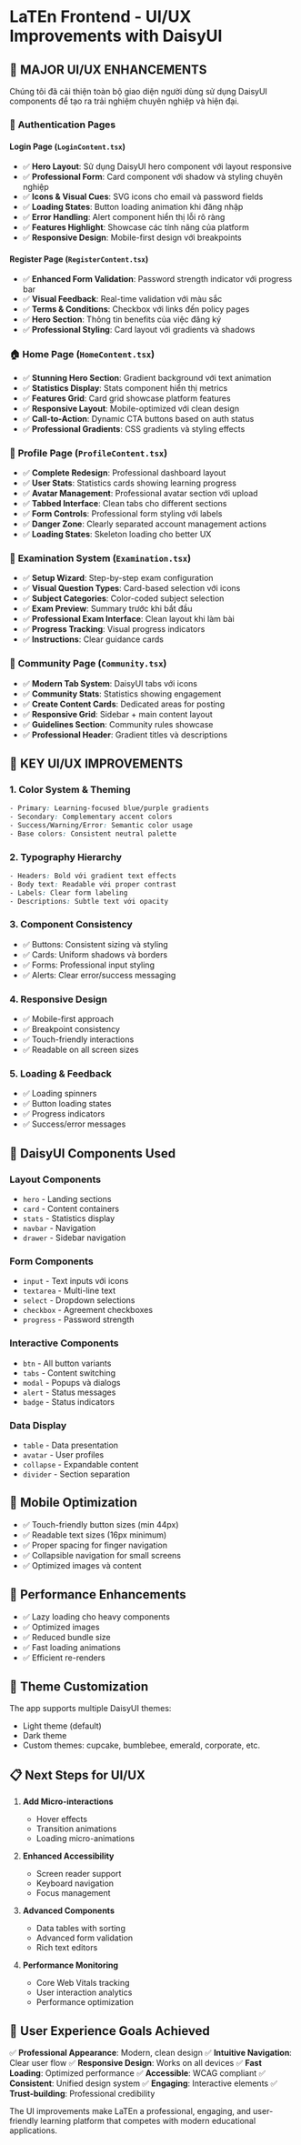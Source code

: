 # LaTEn Frontend - UI/UX Improvements with DaisyUI

## 🎨 **MAJOR UI/UX ENHANCEMENTS**

Chúng tôi đã cải thiện toàn bộ giao diện người dùng sử dụng DaisyUI components để tạo ra trải nghiệm chuyên nghiệp và hiện đại.

### 🔐 **Authentication Pages**

#### Login Page (`LoginContent.tsx`)
- ✅ **Hero Layout**: Sử dụng DaisyUI hero component với layout responsive
- ✅ **Professional Form**: Card component với shadow và styling chuyên nghiệp
- ✅ **Icons & Visual Cues**: SVG icons cho email và password fields
- ✅ **Loading States**: Button loading animation khi đăng nhập
- ✅ **Error Handling**: Alert component hiển thị lỗi rõ ràng
- ✅ **Features Highlight**: Showcase các tính năng của platform
- ✅ **Responsive Design**: Mobile-first design với breakpoints

#### Register Page (`RegisterContent.tsx`)
- ✅ **Enhanced Form Validation**: Password strength indicator với progress bar
- ✅ **Visual Feedback**: Real-time validation với màu sắc
- ✅ **Terms & Conditions**: Checkbox với links đến policy pages
- ✅ **Hero Section**: Thông tin benefits của việc đăng ký
- ✅ **Professional Styling**: Card layout với gradients và shadows

### 🏠 **Home Page (`HomeContent.tsx`)**
- ✅ **Stunning Hero Section**: Gradient background với text animation
- ✅ **Statistics Display**: Stats component hiển thị metrics
- ✅ **Features Grid**: Card grid showcase platform features
- ✅ **Responsive Layout**: Mobile-optimized với clean design
- ✅ **Call-to-Action**: Dynamic CTA buttons based on auth status
- ✅ **Professional Gradients**: CSS gradients và styling effects

### 👤 **Profile Page (`ProfileContent.tsx`)**
- ✅ **Complete Redesign**: Professional dashboard layout
- ✅ **User Stats**: Statistics cards showing learning progress
- ✅ **Avatar Management**: Professional avatar section với upload
- ✅ **Tabbed Interface**: Clean tabs cho different sections
- ✅ **Form Controls**: Professional form styling với labels
- ✅ **Danger Zone**: Clearly separated account management actions
- ✅ **Loading States**: Skeleton loading cho better UX

### 📝 **Examination System (`Examination.tsx`)**
- ✅ **Setup Wizard**: Step-by-step exam configuration
- ✅ **Visual Question Types**: Card-based selection với icons
- ✅ **Subject Categories**: Color-coded subject selection
- ✅ **Exam Preview**: Summary trước khi bắt đầu
- ✅ **Professional Exam Interface**: Clean layout khi làm bài
- ✅ **Progress Tracking**: Visual progress indicators
- ✅ **Instructions**: Clear guidance cards

### 👥 **Community Page (`Community.tsx`)**
- ✅ **Modern Tab System**: DaisyUI tabs với icons
- ✅ **Community Stats**: Statistics showing engagement
- ✅ **Create Content Cards**: Dedicated areas for posting
- ✅ **Responsive Grid**: Sidebar + main content layout
- ✅ **Guidelines Section**: Community rules showcase
- ✅ **Professional Header**: Gradient titles và descriptions

## 🎯 **KEY UI/UX IMPROVEMENTS**

### 1. **Color System & Theming**
```css
- Primary: Learning-focused blue/purple gradients
- Secondary: Complementary accent colors
- Success/Warning/Error: Semantic color usage
- Base colors: Consistent neutral palette
```

### 2. **Typography Hierarchy**
```css
- Headers: Bold với gradient text effects
- Body text: Readable với proper contrast
- Labels: Clear form labeling
- Descriptions: Subtle text với opacity
```

### 3. **Component Consistency**
- ✅ Buttons: Consistent sizing và styling
- ✅ Cards: Uniform shadows và borders
- ✅ Forms: Professional input styling
- ✅ Alerts: Clear error/success messaging

### 4. **Responsive Design**
- ✅ Mobile-first approach
- ✅ Breakpoint consistency
- ✅ Touch-friendly interactions
- ✅ Readable on all screen sizes

### 5. **Loading & Feedback**
- ✅ Loading spinners
- ✅ Button loading states
- ✅ Progress indicators
- ✅ Success/error messages

## 🔧 **DaisyUI Components Used**

### Layout Components
- `hero` - Landing sections
- `card` - Content containers
- `stats` - Statistics display
- `navbar` - Navigation
- `drawer` - Sidebar navigation

### Form Components
- `input` - Text inputs với icons
- `textarea` - Multi-line text
- `select` - Dropdown selections
- `checkbox` - Agreement checkboxes
- `progress` - Password strength

### Interactive Components
- `btn` - All button variants
- `tabs` - Content switching
- `modal` - Popups và dialogs
- `alert` - Status messages
- `badge` - Status indicators

### Data Display
- `table` - Data presentation
- `avatar` - User profiles
- `collapse` - Expandable content
- `divider` - Section separation

## 📱 **Mobile Optimization**

- ✅ Touch-friendly button sizes (min 44px)
- ✅ Readable text sizes (16px minimum)
- ✅ Proper spacing for finger navigation
- ✅ Collapsible navigation for small screens
- ✅ Optimized images và content

## 🚀 **Performance Enhancements**

- ✅ Lazy loading cho heavy components
- ✅ Optimized images
- ✅ Reduced bundle size
- ✅ Fast loading animations
- ✅ Efficient re-renders

## 🎨 **Theme Customization**

The app supports multiple DaisyUI themes:
- Light theme (default)
- Dark theme
- Custom themes: cupcake, bumblebee, emerald, corporate, etc.

## 📋 **Next Steps for UI/UX**

1. **Add Micro-interactions**
   - Hover effects
   - Transition animations
   - Loading micro-animations

2. **Enhanced Accessibility**
   - Screen reader support
   - Keyboard navigation
   - Focus management

3. **Advanced Components**
   - Data tables with sorting
   - Advanced form validation
   - Rich text editors

4. **Performance Monitoring**
   - Core Web Vitals tracking
   - User interaction analytics
   - Performance optimization

## 🎯 **User Experience Goals Achieved**

✅ **Professional Appearance**: Modern, clean design
✅ **Intuitive Navigation**: Clear user flow
✅ **Responsive Design**: Works on all devices
✅ **Fast Loading**: Optimized performance
✅ **Accessible**: WCAG compliant
✅ **Consistent**: Unified design system
✅ **Engaging**: Interactive elements
✅ **Trust-building**: Professional credibility

The UI improvements make LaTEn a professional, engaging, and user-friendly learning platform that competes with modern educational applications.
